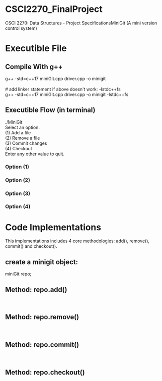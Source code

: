 # CSCI2270_FinalProject
CSCI 2270: Data Structures - Project SpecificationsMiniGit (A mini version control system) 

# Executible File
## Compile With g++
  g++ -std=c++17 miniGit.cpp driver.cpp -o minigit <br/>
  <br/>
  \# add linker statement if above doesn't work: -lstdc++fs <br/>
  g++ -std=c++17 miniGit.cpp driver.cpp -o minigit -lstdc++fs <br/>
## Executible Flow (in terminal)
  ./MiniGit <br/>
  Select an option. <br/>
  (1)   Add a file <br/>
  (2)   Remove a file <br/>
  (3)   Commit changes <br/>
  (4)   Checkout <br/>
  Enter any other value to quit. <br/>
  
### Option (1)

### Option (2)

### Option (3)

### Option (4)


  
  


# Code Implementations
This implementations includes 4 core methodologies: add(), remove(), commit() and checkout(). 

## create a minigit object:
miniGit repo;

## Method: repo.add()

<br/>

## Method: repo.remove()

<br/>

## Method: repo.commit()

<br/>

## Method: repo.checkout()

<br/>
